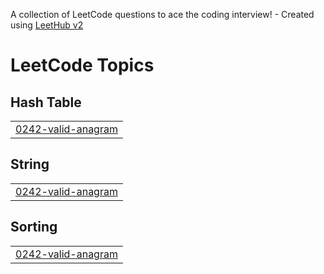A collection of LeetCode questions to ace the coding interview! - Created using [LeetHub v2](https://github.com/arunbhardwaj/LeetHub-2.0)
<!---LeetCode Topics Start-->
# LeetCode Topics
## Hash Table
|  |
| ------- |
| [0242-valid-anagram](https://github.com/NEREUScode/LeetCode/tree/master/0242-valid-anagram) |
## String
|  |
| ------- |
| [0242-valid-anagram](https://github.com/NEREUScode/LeetCode/tree/master/0242-valid-anagram) |
## Sorting
|  |
| ------- |
| [0242-valid-anagram](https://github.com/NEREUScode/LeetCode/tree/master/0242-valid-anagram) |
<!---LeetCode Topics End-->